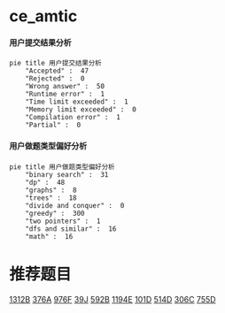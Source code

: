 # ce_amtic

<!-- tabs:start -->



#### **用户提交结果分析**

```mermaid
pie title 用户提交结果分析
    "Accepted" :  47
    "Rejected" :  0
    "Wrong answer" :  50
    "Runtime error" :  1
    "Time limit exceeded" :  1
    "Memory limit exceeded" :  0
    "Compilation error" :  1
    "Partial" :  0
```

#### **用户做题类型偏好分析**

```mermaid
pie title 用户做题类型偏好分析
    "binary search" :  31
    "dp" :  48
    "graphs" :  8
    "trees" :  18
    "divide and conquer" :  0
    "greedy" :  300
    "two pointers" :  1
    "dfs and similar" :  16
    "math" :  16
```



<!-- tabs:end -->
# 推荐题目
[1312B](https://codeforces.com/contest/1312/problem/B)
[376A](https://codeforces.com/contest/376/problem/A)
[976F](https://codeforces.com/contest/976/problem/F)
[39J](https://codeforces.com/contest/39/problem/J)
[592B](https://codeforces.com/contest/592/problem/B)
[1194E](https://codeforces.com/contest/1194/problem/E)
[101D](https://codeforces.com/contest/101/problem/D)
[514D](https://codeforces.com/contest/514/problem/D)
[306C](https://codeforces.com/contest/306/problem/C)
[755D](https://codeforces.com/contest/755/problem/D)
